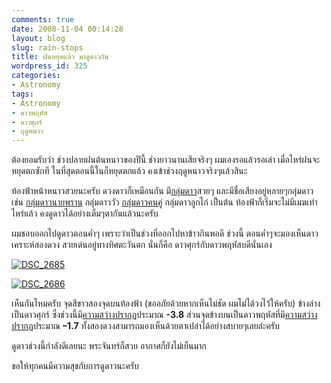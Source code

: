 ```yaml
---
comments: true
date: 2008-11-04 00:14:28
layout: blog
slug: rain-stops
title: ฝนหยุดแล้ว มาดูดาวกัน
wordpress_id: 325
categories:
- Astronomy
tags:
- Astronomy
- ดาวพฤหัส
- ดาวศุกร์
- ฤดูหนาว
---
```


ต้องยอมรับว่า ช่วงปลายฝนต้นหนาวของปีนี้ ช่างยาวนานเสียจริงๆ ผมเองรอแล้วรอเล่า เมื่อไหร่ฝนจะหยุดตกซักที ในที่สุดตอนนี้ในก็หยุดตกแล้ว คงเข้าช่วงฤดูหนาวจริงๆแล้วสินะ

 

ท้องฟ้าหน้าหนาวสวยนะครับ ดวงดาวก็เหมือนกัน มี[กลุ่มดาว](http://www.armno.in.th/content/%e0%b8%81%e0%b8%a5%e0%b8%b8%e0%b9%88%e0%b8%a1%e0%b8%94%e0%b8%b2%e0%b8%a7)สวยๆ และมีชื่อเสียงอยู่หลายๆกลุ่มดาว เช่น [กลุ่มดาวนายพราน](http://www.armno.in.th/content/%e0%b8%81%e0%b8%a5%e0%b8%b8%e0%b9%88%e0%b8%a1%e0%b8%94%e0%b8%b2%e0%b8%a7%e0%b8%99%e0%b8%b2%e0%b8%a2%e0%b8%9e%e0%b8%a3%e0%b8%b2%e0%b8%99) กลุ่มดาววัว [กลุ่มดาวคนคู่](http://www.armno.in.th/content/%e0%b8%81%e0%b8%a5%e0%b8%b8%e0%b9%88%e0%b8%a1%e0%b8%94%e0%b8%b2%e0%b8%a7%e0%b8%84%e0%b8%99%e0%b8%84%e0%b8%b9%e0%b9%88) กลุ่มดาวลูกไก่ เป็นต้น ท้องฟ้าก็เริ่มจะไม่มีเมฆเท่าไหร่แล้ว คงดูดาวได้อย่างเต็มๆตากันแล้วนะครับ

 

ผมชอบออกไปดูดาวตอนค่ำๆ เพราะว่าเป็นช่วงที่ออกไปหาข้าวกินพอดี ช่วงนี้ ตอนค่ำๆจะมองเห็นดาวเคราะห์สองดวง สวยเด่นอยู่ทางทิศตะวันตก นั่นก็คือ ดาวศุกร์กับดาวพฤหัสบดีนั่นเอง

 

[![DSC_2685](http://www.armno.in.th/wp-content/uploads/2008/11/dsc-2685-thumb.jpg)](http://www.armno.in.th/wp-content/uploads/2008/11/dsc-2685.jpg)

 

[![DSC_2686](http://www.armno.in.th/wp-content/uploads/2008/11/dsc-2686-thumb.jpg)](http://www.armno.in.th/wp-content/uploads/2008/11/dsc-2686.jpg)

 

เห็นกันไหมครับ จุดสีขาวสองจุดบนท้องฟ้า (ขออภัยด้วยหากเห็นไม่ชัด ผมไม่ได้วงไว้ให้ครับ) ข้างล่างเป็นดาวศุกร์ ซึ่งช่วงนี้มี[ความสว่างปรากฏ](http://www.armno.in.th/20071223/appearent-and-absolute-magnitude)ประมาณ **-3.8** ส่วนจุดข้างบนเป็นดาวพฤหัสที่มี[ความสว่างปรากฏ](http://www.armno.in.th/20071223/appearent-and-absolute-magnitude)ประมาณ **–1.7** ทั้งสองดวงสามารถมองเห็นด้วยตาเปล่าได้อย่างสบายๆเลยล่ะครับ

 

 

ดูดาวช่วงนี้กำลังดีเลยนะ พระจันทร์ก็สวย อากาศก็ยังไม่เย็นมาก

 

ขอให้ทุกคนมีความสุขกับการดูดาวนะครับ
